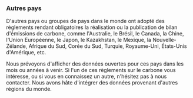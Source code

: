 ### Autres pays

D'autres pays ou groupes de pays dans le monde ont adopté des règlements rendant obligatoires la réalisation 
ou la publication de bilan d'émissions de carbone, comme l'Australie, le Brésil, le Canada, la Chine, 
l'Union Européenne, le Japon, le Kazakhstan, le Mexique, la Nouvelle-Zélande,
Afrique du Sud, Corée du Sud, Turquie, Royaume-Uni, États-Unis d'Amérique, etc.

Nous prévoyons d'afficher des données ouvertes pour ces pays dans les mois ou années à venir.
Si l'un de ces règlements sur le carbone vous intéresse, ou si vous en connaissez un autre, n'hésitez pas à nous 
contacter. Nous avons hâte d'intégrer des données provenant d'autres régions du monde.
